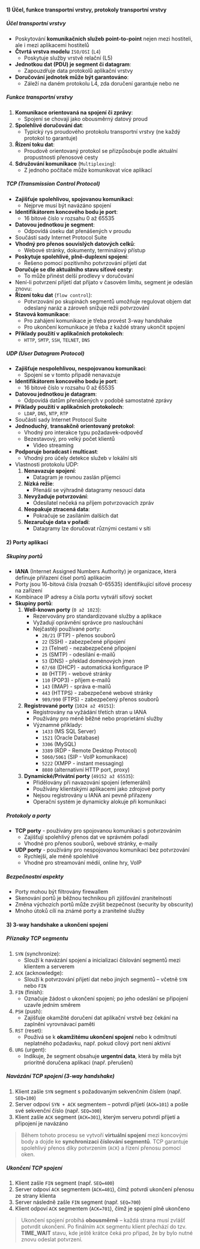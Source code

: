 #### 1) Účel, funkce transportní vrstvy, protokoly transportní vrstvy
##### Účel transportní vrstvy
- Poskytování **komunikačních služeb point-to-point** nejen mezi hostiteli, ale i mezi aplikacemi hostitelů
- **Čtvrtá vrstva modelu** `ISO/OSI` (`L4`)
	- Poskytuje služby vrstvě relační (L5)
- **Jednotkou dat (PDU) je segment či datagram**:
	- Zapouzdřuje data protokolů aplikační vrstvy
- **Doručování jednotek může být garantováno**:
	- Záleží na daném protokolu L4, zda doručení garantuje nebo ne
##### Funkce transportní vrstvy
1) **Komunikace orientovaná na spojení či zprávy**:
	- Spojení se chovají jako obousměrný datový proud
2) **Spolehlivé doručování dat**:
	- Typický rys proudového protokolu transportní vrstvy (ne každý protokol to garantuje)
3) **Řízení toku dat**:
	- Proudově orientovaný protokol se přizpůsobuje podle aktuální propustnosti přenosové cesty
4) **Sdružování komunikace** (`Multiplexing`):
	- Z jednoho počítače může komunikovat více aplikací
##### TCP (Transmission Control Protocol)
- **Zajišťuje spolehlivou, spojovanou komunikaci**:
	- Nejprve musí být navázáno spojení
- **Identifikátorem koncového bodu je port**:
	- 16 bitové číslo v rozsahu 0 až 65535
- **Datovou jednotkou je segment**:
	- Odpovídá úseku dat přenášených v proudu
- Součástí sady Internet Protocol Suite
- **Vhodný pro přenos souvislých datových celků**:
	- Webové stránky, dokumenty, terminálový přístup
- **Poskytuje spolehlivé, plně-duplexní spojení**:
	- Řešeno pomocí pozitivního potvrzování přijetí dat
- **Doručuje se dle aktuálního stavu síťové cesty**:
	- To může přinést delší prodlevy v doručování
- Není-li potvrzení přijetí dat přijato v časovém limitu, segment je odeslán znovu:
- **Řízení toku dat** (`flow control`):
	- Potvrzování po skupinách segmentů umožňuje regulovat objem dat odeslaný naráz a zároveň snižuje režii potvrzování
- **Stavová komunikace**:
	- Pro zahájení komunikace je třeba provést 3-way handshake
	- Pro ukončení komunikace je třeba z každé strany ukončit spojení
- **Příklady použití v aplikačních protokolech**:
	- `HTTP`, `SMTP`, `SSH`, `TELNET`, `DNS`
##### UDP (User Datagram Protocol)
- **Zajišťuje nespolehlivou, nespojovanou komunikaci**:
	- Spojení se v tomto případě nenavazuje
- **Identifikátorem koncového bodu je port**:
	- 16 bitové číslo v rozsahu 0 až 65535
- **Datovou jednotkou je datagram**:
	- Odpovídá datům přenášených v podobě samostatné zprávy
- **Příklady použití v aplikačních protokolech**:
	- `LDAP`, `DNS`, `NTP`, `RTP`
- Součástí sady Internet Protocol Suite
- **Jednoduchý**, **transakčně orientovaný protokol**:
	- Vhodný pro interakce typu požadavek-odpověď
	- Bezestavový, pro velký počet klientů
		- Video streaming
- **Podporuje boradcast i multicast**:
	- Vhodný pro účely detekce služeb v lokální síti
- Vlastnosti protokolu UDP:
	1) **Nenavazuje spojení**:
		- Datagram je rovnou zaslán příjemci
	2) **Nízká režie**:
		- Přenáší se výhradně datagramy nesoucí data
	3) **Nevyžaduje potvrzování**:
		- Odesílatel nečeká na příjem potvrzovacích zpráv
	4) **Neopakuje ztracená data**:
		- Pokračuje se zasíláním dalších dat
	5) **Nezaručuje data v pořadí**:
		- Datagramy lze doručovat různými cestami v síti
#### 2) Porty aplikací
##### Skupiny portů
- **IANA** (Internet Assigned Numbers Authority) je organizace, která definuje přiřazení čísel portů aplikacím
- Porty jsou 16-bitová čísla (rozsah 0-65535) identifikující síťové procesy na zařízení
- Kombinace IP adresy a čísla portu vytváří síťový socket
- **Skupiny portů**:
    1. **Well-known porty** (`0 až 1023`):
        - Rezervovány pro standardizované služby a aplikace
        - Vyžadují oprávnění správce pro naslouchání
        - Nejčastěji používané porty:
            - `20/21` (FTP) - přenos souborů
            - `22` (SSH) - zabezpečené připojení
            - `23` (Telnet) - nezabezpečené připojení
            - `25` (SMTP) - odesílání e-mailů
            - `53` (DNS) - překlad doménových jmen
            - `67/68` (DHCP) - automatická konfigurace IP
            - `80` (HTTP) - webové stránky
            - `110` (POP3) - příjem e-mailů
            - `143` (IMAP) - správa e-mailů
            - `443` (HTTPS) - zabezpečené webové stránky
            - `989/990` (FTPS) - zabezpečený přenos souborů
    2. **Registrované porty** (`1024 až 49151`):
        - Registrovány na vyžádání třetích stran u IANA
        - Používány pro méně běžné nebo proprietární služby
        - Významné příklady:
            - `1433` (MS SQL Server)
            - `1521` (Oracle Database)
            - `3306` (MySQL)
            - `3389` (RDP - Remote Desktop Protocol)
            - `5060/5061` (SIP - VoIP komunikace)
            - `5222` (XMPP - instant messaging)
            - `8080` (alternativní HTTP port, proxy)
    3. **Dynamické/Privátní porty** (`49152 až 65535`):
        - Přidělovány při navazování spojení (efemerální)
        - Používány klientskými aplikacemi jako zdrojové porty
        - Nejsou registrovány u IANA ani pevně přiřazeny
        - Operační systém je dynamicky alokuje při komunikaci
##### Protokoly a porty
- **TCP porty** - používány pro spojovanou komunikaci s potvrzováním
    - Zajišťují spolehlivý přenos dat ve správném pořadí
    - Vhodné pro přenos souborů, webové stránky, e-maily
- **UDP porty** - používány pro nespojovanou komunikaci bez potvrzování
    - Rychlejší, ale méně spolehlivé
    - Vhodné pro streamování médií, online hry, VoIP
##### Bezpečnostní aspekty
- Porty mohou být filtrovány firewallem
- Skenování portů je běžnou technikou při zjišťování zranitelností
- Změna výchozích portů může zvýšit bezpečnost (security by obscurity)
- Mnoho útoků cílí na známé porty a zranitelné služby
#### 3) 3-way handshake a ukončení spojení
##### Příznaky TCP segmentu
1) `SYN` (synchronize):
    - Slouží k navázání spojení a inicializaci číslování segmentů mezi klientem a serverem
2) `ACK` (acknowledge):
    - Slouží k potvrzování přijetí dat nebo jiných segmentů – včetně `SYN` nebo `FIN`
3) `FIN` (finish):
    - Označuje žádost o ukončení spojení; po jeho odeslání se připojení uzavře jedním směrem
4) `PSH` (push):
    - Zajišťuje okamžité doručení dat aplikační vrstvě bez čekání na zaplnění vyrovnávací paměti
5) `RST` (reset):
    - Používá se k **okamžitému ukončení spojení** nebo k odmítnutí neplatného požadavku, např. pokud cílový port není aktivní
6) `URG` (urgent):
    - Indikuje, že segment obsahuje **urgentní data**, která by měla být prioritně doručena aplikaci (např. přerušení)
##### Navázání TCP spojení (3-way handshake)
1) Klient zašle `SYN` segment s požadovaným sekvenčním číslem (např. `SEQ=100`)
2) Server odpoví `SYN + ACK` segmentem – potvrdí přijetí (`ACK=101`) a pošle své sekvenční číslo (např. `SEQ=300`)
3) Klient zašle `ACK` segment (`ACK=301`), kterým serveru potvrdí přijetí a připojení je navázáno

> Během tohoto procesu se vytvoří **virtuální spojení** mezi koncovými body a dojde ke **synchronizaci číslování segmentů**. TCP garantuje spolehlivý přenos díky potvrzením (`ACK`) a řízení přenosu pomocí oken.
##### Ukončení TCP spojení
1) Klient zašle `FIN` segment (např. `SEQ=400`)
2) Server odpoví `ACK` segmentem (`ACK=401`), čímž potvrdí ukončení přenosu ze strany klienta
3) Server následně zašle `FIN` segment (např. `SEQ=700`)
4) Klient odpoví `ACK` segmentem (`ACK=701`), čímž je spojení plně ukončeno

> Ukončení spojení probíhá **obousměrně** – každá strana musí zvlášť potvrdit ukončení. Po finálním `ACK` segmentu klient přechází do tzv. **TIME_WAIT** stavu, kde ještě krátce čeká pro případ, že by bylo nutné znovu odeslat potvrzení.
